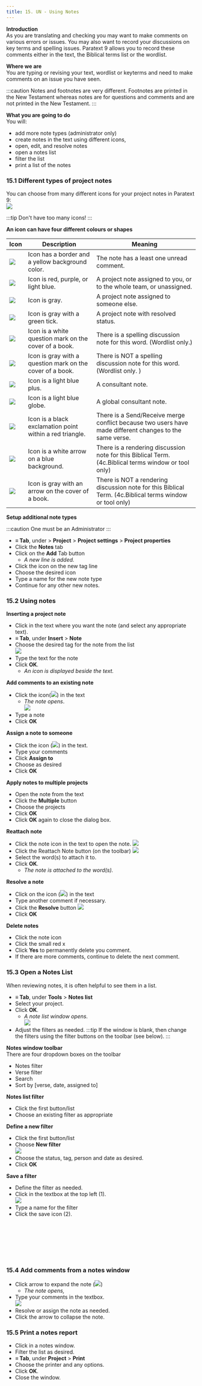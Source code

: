 ```yaml
---
title: 15. UN - Using Notes
---
```

**Introduction**  
As you are translating and checking you may want to make comments on various errors or issues. You may also want to record your discussions on key terms and spelling issues. Paratext 9 allows you to record these comments either in the text, the Biblical terms list or the wordlist.

**Where we are**  
You are typing or revising your text, wordlist or keyterms and need to make comments on an issue you have seen.

:::caution
Notes and footnotes are very different. Footnotes are printed in the New Testament whereas notes are for questions and comments and are not printed in the New Testament.
:::

**What you are going to do**  
You will:

-  add more note types (administrator only)
-  create notes in the text using different icons,
-  open, edit, and resolve notes
-  open a notes list
-  filter the list
-  print a list of the notes

### 15.1 Different types of project notes
You can choose from many different icons for your project notes in Paratext 9:  
![](../media/b709a10121a16c4688fc4c097d75f915.png)

:::tip
Don't have too many icons!
:::

**An icon can have four different colours or shapes**

| Icon                                             | Description                                               | Meaning                                                                                                 |
|--------------------------------------------------|-----------------------------------------------------------|---------------------------------------------------------------------------------------------------------|
| ![](../media/d75a709de0625acdd2d5606b881713c7.jpeg) | Icon has a border and a yellow background color.          | The note has a least one unread comment.                                                                |
| ![](../media/af2265719adde77e6c37fe29d53837a0.png)  | Icon is red, purple, or light blue.                       | A project note assigned to you, or to the whole team, or unassigned.                                    |
| ![](../media/52011900797d9603380805140bdf824b.png)  | Icon is gray.                                             | A project note assigned to someone else.                                                                |
| ![](../media/ba2c2cb0345a22d2fa4a444f36ac008a.png)  | Icon is gray with a green tick.                           | A project note with resolved status.                                                                    |
| ![](../media/2dc7ce9a46e73745ff7cfeed7a2a01c2.png)  | Icon is a white question mark on the cover of a book.     | There is a spelling discussion note for this word. (Wordlist only.)                                     |
| ![](../media/2b50c0a72da51333a102958f1b8b28b0.png)  | Icon is gray with a question mark on the cover of a book. | There is NOT a spelling discussion note for this word. (Wordlist only. )                                |
| ![](../media/cc4821978ddcb558aa03e3d0656f474d.png)  | Icon is a light blue plus.                                | A consultant note.                                                                                      |
| ![](../media/31bd2ed6849ef54f49dada59afbd1464.png)  | Icon is a light blue globe.                               | A global consultant note.                                                                               |
| ![](../media/b581c0fef0999d28730fd7ad140414b3.png)  | Icon is a black exclamation point within a red triangle.  | There is a Send/Receive merge conflict because two users have made different changes to the same verse. |
| ![](../media/92c0950e4a80bb6f5234cf433b93816f.png)  | Icon is a white arrow on a blue background.               | There is a rendering discussion note for this Biblical Term. (4c.Biblical terms window or tool only)       |
| ![](../media/30557b60ca6b2817dce955dd78ebb775.png)  | Icon is gray with an arrow on the cover of a book.        | There is NOT a rendering discussion note for this Biblical Term. (4c.Biblical terms window or tool only)   |

**Setup additional note types**

:::caution
One must be an Administrator
:::

-  **≡ Tab**, under \> **Project** \> **Project settings** \> **Project properties**
-  Click the **Notes** tab
-  Click on the **Add** Tab button   
    - *A new line is added.*
-  Click the icon on the new tag line
-  Choose the desired icon
-  Type a name for the new note type
-  Continue for any other new notes.

### 15.2 Using notes
**Inserting a project note**
-  Click in the text where you want the note (and select any appropriate text).
-  **≡ Tab**, under **Insert** \> **Note**
-  Choose the desired tag for the note from the list  
    ![](../media/0a05866309a22aad44f30868c76a5fc8.png)
-  Type the text for the note
-  Click **OK**.  
    - *An icon is displayed beside the text.*

**Add comments to an existing note**
-  Click the icon(![](../media/054adb8f846212101b59a4d3552e9e84.png)) in the text  
    - *The note opens*.  
    ![](../media/76481b348e4a87faa84358299a9d1e32.png)
-  Type a note
-  Click **OK**

**Assign a note to someone**
-  Click the icon (![](../media/054adb8f846212101b59a4d3552e9e84.png)) in the text.
-  Type your comments
-  Click **Assign to**
-  Choose as desired
-  Click **OK**

**Apply notes to multiple projects**
-  Open the note from the text
-  Click the **Multiple** button
-  Choose the projects
-  Click **OK**
-  Click **OK** again to close the dialog box.

**Reattach note**
-  Click the note icon in the text to open the note.
    ![](../media/0f6b7b58a3f0410aa1f34dda86f3cb70.png)
-  Click the Reattach Note button (on the toolbar) ![](../media/0519f8bb9c47a8d635cf5e15650f0b71.png)
-  Select the word(s) to attach it to.
-  Click **OK**.  
    -  *The note is attached to the word(s).*

**Resolve a note**
-  Click on the icon (![](../media/054adb8f846212101b59a4d3552e9e84.png)) in the text
-  Type another comment if necessary.
-  Click the **Resolve** button ![](../media/14c0de8645fdea9349cf327cffeb9ce4.png)
-  Click **OK**

**Delete notes**  
-  Click the note icon
-  Click the small red x
-  Click **Yes** to permanently delete you comment.
-  If there are more comments, continue to delete the next comment.

### 15.3 Open a Notes List
When reviewing notes, it is often helpful to see them in a list.

-  **≡ Tab**, under **Tools** \> **Notes list**
-  Select your project.
-  Click **OK**.  
    - *A note list window opens.*  
    ![](../media/5fa086ebed857256946e2c683c975cfb.png)
-  Adjust the filters as needed.
:::tip
If the window is blank, then change the filters using the filter buttons on the toolbar (see below).
:::

**Notes window toolbar**  
There are four dropdown boxes on the toolbar

-  Notes filter
-  Verse filter
-  Search
-  Sort by [verse, date, assigned to]

**Notes list filter**
-  Click the first button/list
-  Choose an existing filter as appropriate

**Define a new filter**
-  Click the first button/list
-  Choose **New filter**  
    ![](../media/823ebf9360715115c1bb15c8389bd2ae.png)
-  Choose the status, tag, person and date as desired.
-  Click **OK**

**Save a filter**
-  Define the filter as needed.
-  Click in the textbox at the top left (1).  
    ![](../media/c6c8c562a7c81b9c0928b0003064c4ea.png)
-  Type a name for the filter
-  Click the save icon (2).

 
-----

 
-----

### 15.4 Add comments from a notes window
-  Click arrow to expand the note (![](../media/515fa4a55ad645e411a7d05a5fbda1c9.png))  
    -  *The note opens,*
-  Type your comments in the textbox.  
    ![](../media/204428a3b3581a2269bfe500e6aa14ee.png)
-  Resolve or assign the note as needed.
-  Click the arrow to collapse the note.

### 15.5 Print a notes report
-  Click in a notes window.
-  Filter the list as desired.
-  **≡ Tab**, under **Project** \> **Print**
-  Choose the printer and any options.
-  Click **OK**.
-  Close the window.
